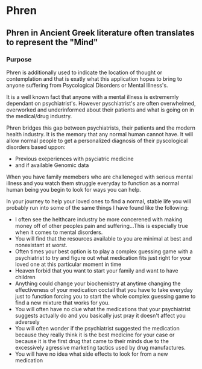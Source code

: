 # Phren

## Phren in Ancient Greek literature often translates to represent the "Mind"

### Purpose

Phren is additionally used to indicate the location of thought or contemplation and that is exatly what this application hopes to bring to anyone suffering from Psycological Disorders or Mental Illness's.

It is a well known fact that anyone with a mental illness is extrememly dependant on psychiatrist's. However pyschiatrist's are often overwhelmed, overworked and underinformed about their patients and what is going on in the medical/drug industry.

Phren bridges this gap between psychiatrists, their patients and the modern health industry. It is the memory that any normal human cannot have. It will allow normal people to get a personalized diagnosis of their pyscological disorders based uppon:

* Previous exeperiences with psyciatric medicine
* and if available Genomic data

When you have family memebers who are challeneged with serious mental illness and you watch them struggle everyday to function as a normal human being you begin to look for ways you can help.

In your journey to help your loved ones to find a normal, stable life you will probably run into some of the same things I have found like the following:

* I often see the helthcare industry be more concerened with making money off of other peoples pain and suffering...This is especially true when it comes to mental disorders.
* You will find that the resources available to you are minimal at best and nonexistant at worst.
* Often times your best option is to play a complex guessing game with a psychiatrist to try and figure out what medication fits just right for your loved one at this particular moment in time
* Heaven forbid that you want to start your family and want to have children
* Anything could change your biochemistry at anytime changing the effectiveness of your medication coctail that you have to take everyday just to function forcing you to start the whole complex guessing game to find a new mixture that works for you.
* You will often have no clue what the medications that your psychiatrist suggests actually do and you basically just pray it doesn't affect you adversely
* You will often wonder if the psychiatrist suggested the medication because they really think it is the best medicine for your case or because it is the first drug that came to their minds due to the excessively agressive marketing tactics used by drug manufactures.
* You will have no idea what side effects to look for from a new medication
